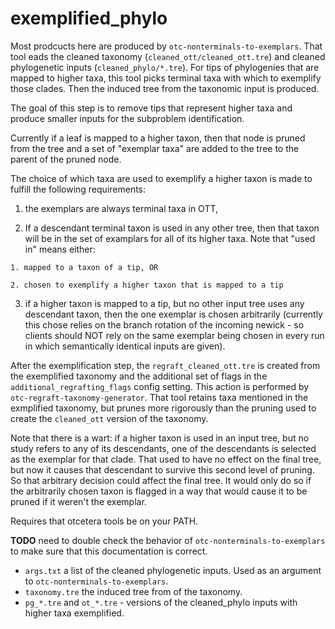 # exemplified_phylo
Most prodcucts here are produced by `otc-nonterminals-to-exemplars`.
That tool eads the cleaned taxonomy (`cleaned_ott/cleaned_ott.tre`) and
cleaned phylogenetic inputs (`cleaned_phylo/*.tre`).
For tips of phylogenies that are mapped to higher taxa, 
    this tool picks terminal taxa with which to exemplify those clades.
Then the induced tree from the taxonomic input is produced.

The goal of this step is to remove tips that represent higher taxa and
produce smaller inputs for the subproblem identification.

Currently if a leaf is mapped to a higher taxon, then that node is pruned from
the tree and a set of "exemplar taxa" are added to the tree to the
parent of the pruned node.


The choice of which taxa are used to exemplify a higher taxon is made
    to fulfill the following requirements:

  1. the exemplars are always terminal taxa in OTT,

  2. If a descendant terminal taxon is used in any other tree, then
        that taxon will be in the set of examplars for all of its higher
        taxa. Note that "used in" means either:

    1. mapped to a taxon of a tip, OR

    2. chosen to exemplify a higher taxon that is mapped to a tip

  3. if a higher taxon is mapped to a tip, but no other input tree
    uses any descendant taxon, then the one exemplar is chosen
    arbitrarily (currently this chose relies on the branch rotation
    of the incoming newick - so clients should NOT rely on the
    same exemplar being chosen in every run in which semantically
    identical inputs are given).



After the exemplification step, the `regraft_cleaned_ott.tre` is created
  from the exemplified taxonomy and the additional set of flags in the
  `additional_regrafting_flags` config setting.
This action is performed by `otc-regraft-taxonomy-generator`.
That tool retains taxa mentioned in the exmplified taxonomy, but prunes
  more rigorously than the pruning used to create the `cleaned_ott`
  version of the taxonomy.

Note that there is a wart: if a higher taxon is used in an input tree, but 
  no study refers to any of its descendants, one of the descendants is
  selected as the exemplar for that clade.
That used to have no effect on the final tree, but now it causes that 
  descendant to survive this second level of pruning.
So that arbitrary decision could affect the final tree. 
It would only do so if the arbitrarily chosen taxon is flagged in a way that
  would cause it to be pruned if it weren't the exemplar.

Requires that otcetera tools be on your PATH.

**TODO** need to double check the behavior of `otc-nonterminals-to-exemplars`
to make sure that this documentation is correct.

  * `args.txt` a list of the cleaned phylogenetic inputs. Used as an argument
  to `otc-nonterminals-to-exemplars`.
  * `taxonomy.tre` the induced tree from of the taxonomy.
  * `pg_*.tre` and `ot_*.tre` - versions of the cleaned_phylo inputs with higher taxa exemplified.